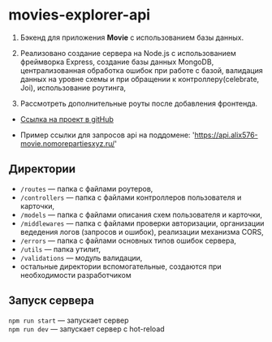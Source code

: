 # movies-explorer-api

1. Бэкенд для приложения **Movie** с использованием базы данных.

2. Реализовано создание сервера на Node.js c использованием фреймворка Express, создание базы данных MongoDB, централизованная обработка ошибок при работе с базой, валидация данных на уровне схемы и при обращении к контроллеру(celebrate, Joi), использование роутинга,

3. Рассмотреть дополнительные роуты после добавления фронтенда.
 
 + [Ссылка на проект в gitHub](https://github.com/alix1982/movies-explorer-api.git)

 + Пример ссылки для запросов api на поддомене: 'https://api.alix576-movie.nomorepartiesxyz.ru/'

## Директории

- `/routes` — папка с файлами роутеров,
- `/controllers` — папка с файлами контроллеров пользователя и карточки,
- `/models` — папка с файлами описания схем пользователя и карточки,
- `/middlewares` — папка с файлами проверки авторизации, организации ведедения логов (запросов и ошибок), реализации механизма CORS,
- `/errors` — папка с файлами основных типов ошибок сервера,
- `/utils` — папка утилит,
- `/validations` — модуль валидации,
- остальные директории вспомогательные, создаются при необходимости разработчиком

## Запуск сервера

`npm run start` — запускает сервер   
`npm run dev` — запускает сервер с hot-reload
